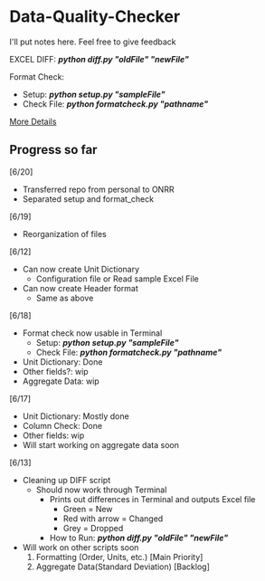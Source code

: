 # Data-Quality-Checker
I'll put notes here. Feel free to give feedback

EXCEL DIFF: **_python diff.py "oldFile" "newFile"_**

Format Check:
* Setup: **_python setup.py "sampleFile"_**
* Check File: **_python formatcheck.py "pathname"_**

[More Details](https://docs.google.com/document/d/1fem53kzp4PkXbNiEpmJCJsC1mjv_ELOK9bDdLi_UksA/edit?ts=5cffd8a1)

## Progress so far
[6/20]
* Transferred repo from personal to ONRR
* Separated setup and format_check

[6/19]
* Reorganization of files


[6/12]
* Can now create Unit Dictionary
    * Configuration file or Read sample Excel File
* Can now create Header format
    * Same as above

[6/18]
* Format check now usable in Terminal
  * Setup: **_python setup.py "sampleFile"_**
  * Check File: **_python formatcheck.py "pathname"_**
* Unit Dictionary: Done
* Other fields?: wip
* Aggregate Data: wip

[6/17]
* Unit Dictionary: Mostly done
* Column Check: Done
* Other fields: wip
* Will start working on aggregate data soon

[6/13]
* Cleaning up DIFF script
    * Should now work through Terminal
      * Prints out differences in Terminal and outputs Excel file
        * Green = New
        * Red with arrow = Changed
        * Grey = Dropped
      * How to Run: **_python diff.py "oldFile" "newFile"_**
* Will work on other scripts soon
    1. Formatting (Order, Units, etc.) [Main Priority]
    2. Aggregate Data(Standard Deviation) [Backlog]
